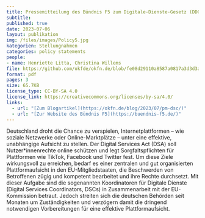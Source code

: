 ```yaml
---
title: Pressemitteilung des Bündnis F5 zum Digitale-Dienste-Gesetz (DDG)
subtitle: 
published: true
date: 2023-07-06
layout: publikation
img: /files/images/Policy5.jpg
kategorien: Stellungnahmen
categories: policy statements
people:
- name: Henriette Litta, Christina Willems
file: https://github.com/okfde/okfn.de/blob/fe08d29110a8587a0817a3d3d3a0acf15449fdc2/static/files/publikationen/2023_F5_PM_DDG.pdf?raw=true
format: pdf
pages: 3
size: 65.7KB
license_type: CC-BY-SA 4.0
license_link: https://creativecommons.org/licenses/by-sa/4.0/
links: 
  - url: "[Zum Blogartikel](https://okfn.de/blog/2023/07/pm-dsc/)"
  - url: "[Zur Website des Bündnis F5](https://buendnis-f5.de/)"
---
```


Deutschland droht die Chance zu verspielen, Internetplattformen – wie soziale Netzwerke oder Online-Marktplätze – unter eine effektive, unabhängige Aufsicht zu stellen. Der Digital Services Act (DSA) soll Nutzer*innenrechte online schützen und legt Sorgfaltspflichten für Plattformen wie TikTok, Facebook und Twitter fest. Um diese Ziele wirkungsvoll zu erreichen, bedarf es einer zentralen und gut organisierten Plattformaufsicht in den EU-Mitgliedstaaten, die Beschwerden von Betroffenen zügig und kompetent bearbeitet und ihre Rechte durchsetzt. Mit dieser Aufgabe sind die sogenannten Koordinatoren für Digitale Dienste (Digital Services Coordinators, DSCs) in Zusammenarbeit mit der EU-Kommission betraut. Jedoch streiten sich die deutschen Behörden seit Monaten um Zuständigkeiten und verzögern damit die dringend notwendigen Vorbereitungen für eine effektive Plattformaufsicht.
 

